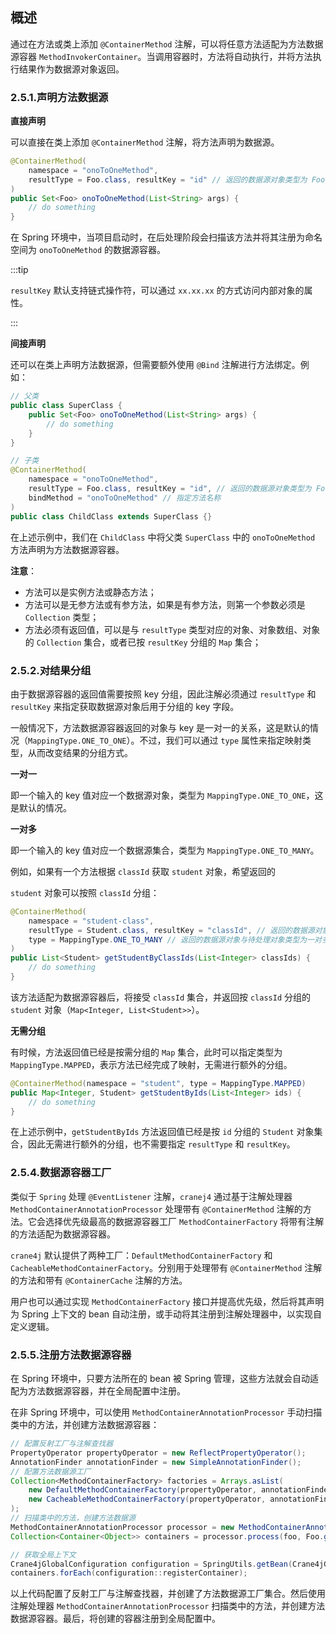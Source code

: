 ## 概述

通过在方法或类上添加 `@ContainerMethod` 注解，可以将任意方法适配为方法数据源容器 `MethodInvokerContainer`。当调用容器时，方法将自动执行，并将方法执行结果作为数据源对象返回。

### 2.5.1.声明方法数据源

**直接声明**

可以直接在类上添加 `@ContainerMethod` 注解，将方法声明为数据源。

```java
@ContainerMethod(
    namespace = "onoToOneMethod",
    resultType = Foo.class, resultKey = "id" // 返回的数据源对象类型为 Foo，并且需要按 id 分组
)
public Set<Foo> onoToOneMethod(List<String> args) {
    // do something
}
```

在 Spring 环境中，当项目启动时，在后处理阶段会扫描该方法并将其注册为命名空间为 `onoToOneMethod` 的数据源容器。

:::tip

`resultKey` 默认支持链式操作符，可以通过 `xx.xx.xx` 的方式访问内部对象的属性。

:::

**间接声明**

还可以在类上声明方法数据源，但需要额外使用 `@Bind` 注解进行方法绑定。例如：

```java
// 父类
public class SuperClass {
    public Set<Foo> onoToOneMethod(List<String> args) {
        // do something
    }
}

// 子类
@ContainerMethod(
    namespace = "onoToOneMethod",
    resultType = Foo.class, resultKey = "id", // 返回的数据源对象类型为 Foo，并且需要按 id 分组
    bindMethod = "onoToOneMethod" // 指定方法名称
)
public class ChildClass extends SuperClass {}
```

在上述示例中，我们在 `ChildClass` 中将父类 `SuperClass` 中的 `onoToOneMethod` 方法声明为方法数据源容器。

**注意**：

- 方法可以是实例方法或静态方法；
- 方法可以是无参方法或有参方法，如果是有参方法，则第一个参数必须是 `Collection` 类型；
- 方法必须有返回值，可以是与 `resultType` 类型对应的对象、对象数组、对象的 `Collection` 集合，或者已按 `resultKey` 分组的 `Map` 集合；

### 2.5.2.对结果分组

由于数据源容器的返回值需要按照 key 分组，因此注解必须通过 `resultType` 和 `resultKey` 来指定获取数据源对象后用于分组的 key 字段。

一般情况下，方法数据源容器返回的对象与 key 是一对一的关系，这是默认的情况（`MappingType.ONE_TO_ONE`）。不过，我们可以通过 `type` 属性来指定映射类型，从而改变结果的分组方式。

**一对一**

即一个输入的 key 值对应一个数据源对象，类型为 `MappingType.ONE_TO_ONE`，这是默认的情况。

**一对多**

即一个输入的 key 值对应一个数据源集合，类型为 `MappingType.ONE_TO_MANY`。

例如，如果有一个方法根据 `classId` 获取 `student` 对象，希望返回的

 `student` 对象可以按照 `classId` 分组：

```java
@ContainerMethod(
    namespace = "student-class",
    resultType = Student.class, resultKey = "classId", // 返回的数据源对象类型为 Student，并且需要按 classId 分组
    type = MappingType.ONE_TO_MANY // 返回的数据源对象与待处理对象类型为一对多，即一个处理对象的 key 值对应一个数据源对象的 key
)
public List<Student> getStudentByClassIds(List<Integer> classIds) {
    // do something
}
```

该方法适配为数据源容器后，将接受 `classId` 集合，并返回按 `classId` 分组的 `student` 对象（`Map<Integer, List<Student>>`）。

**无需分组**

有时候，方法返回值已经是按需分组的 `Map` 集合，此时可以指定类型为 `MappingType.MAPPED`，表示方法已经完成了映射，无需进行额外的分组。

```java
@ContainerMethod(namespace = "student", type = MappingType.MAPPED)
public Map<Integer, Student> getStudentByIds(List<Integer> ids) {
    // do something
}
```

在上述示例中，`getStudentByIds` 方法返回值已经是按 `id` 分组的 `Student` 对象集合，因此无需进行额外的分组，也不需要指定 `resultType` 和 `resultKey`。

### 2.5.4.数据源容器工厂

类似于 `Spring` 处理 `@EventListener` 注解，`cranej4` 通过基于注解处理器 `MethodContainerAnnotationProcessor` 处理带有 `@ContainerMethod` 注解的方法。它会选择优先级最高的数据源容器工厂 `MethodContainerFactory` 将带有注解的方法适配为数据源容器。

`crane4j` 默认提供了两种工厂：`DefaultMethodContainerFactory` 和 `CacheableMethodContainerFactory`。分别用于处理带有 `@ContainerMethod` 注解的方法和带有 `@ContainerCache` 注解的方法。

用户也可以通过实现 `MethodContainerFactory` 接口并提高优先级，然后将其声明为 Spring 上下文的 bean 自动注册，或手动将其注册到注解处理器中，以实现自定义逻辑。

### 2.5.5.注册方法数据源容器

在 Spring 环境中，只要方法所在的 bean 被 Spring 管理，这些方法就会自动适配为方法数据源容器，并在全局配置中注册。

在非 Spring 环境中，可以使用 `MethodContainerAnnotationProcessor` 手动扫描类中的方法，并创建方法数据源容器：

```java
// 配置反射工厂与注解查找器
PropertyOperator propertyOperator = new ReflectPropertyOperator();
AnnotationFinder annotationFinder = new SimpleAnnotationFinder();
// 配置方法数据源工厂
Collection<MethodContainerFactory> factories = Arrays.asList(
    new DefaultMethodContainerFactory(propertyOperator, annotationFinder),
    new CacheableMethodContainerFactory(propertyOperator, annotationFinder, new ConcurrentMapCacheManager(ConcurrentHashMap::new))
);
// 扫描类中的方法，创建方法数据源
MethodContainerAnnotationProcessor processor = new MethodContainerAnnotationProcessor(new SimpleAnnotationFinder(), factories);
Collection<Container<Object>> containers = processor.process(foo, Foo.getClass());

// 获取全局上下文
Crane4jGlobalConfiguration configuration = SpringUtils.getBean(Crane4jGlobalConfiguration.class);
containers.forEach(configuration::registerContainer);
```

以上代码配置了反射工厂与注解查找器，并创建了方法数据源工厂集合。然后使用注解处理器 `MethodContainerAnnotationProcessor` 扫描类中的方法，并创建方法数据源容器。最后，将创建的容器注册到全局配置中。
